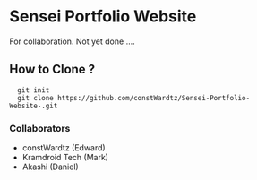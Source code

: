 # Sensei Portfolio Website
For collaboration.
Not yet done .... 

## How to Clone ?  
```
  git init
  git clone https://github.com/constWardtz/Sensei-Portfolio-Website-.git
```

### Collaborators 
 - constWardtz (Edward)
 - Kramdroid Tech (Mark)
 - Akashi (Daniel)

